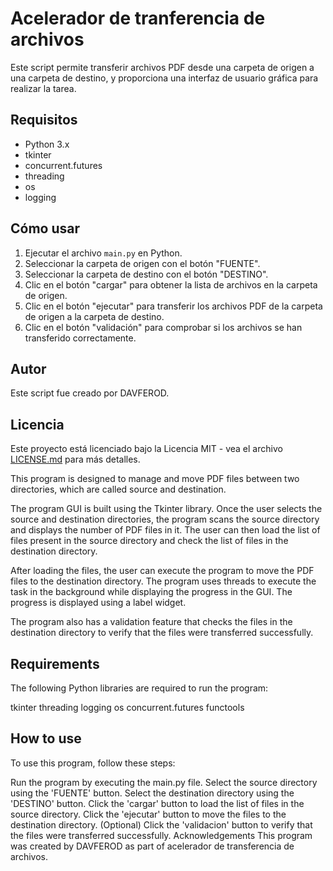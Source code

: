 # Acelerador de tranferencia de archivos

Este script permite transferir archivos PDF desde una carpeta de origen a una carpeta de destino, y proporciona una interfaz de usuario gráfica para realizar la tarea.

## Requisitos

- Python 3.x
- tkinter
- concurrent.futures
- threading
- os
- logging

## Cómo usar

1. Ejecutar el archivo `main.py` en Python.
2. Seleccionar la carpeta de origen con el botón "FUENTE".
3. Seleccionar la carpeta de destino con el botón "DESTINO".
4. Clic en el botón "cargar" para obtener la lista de archivos en la carpeta de origen.
5. Clic en el botón "ejecutar" para transferir los archivos PDF de la carpeta de origen a la carpeta de destino.
6. Clic en el botón "validación" para comprobar si los archivos se han transferido correctamente.

## Autor

Este script fue creado por DAVFEROD.

## Licencia

Este proyecto está licenciado bajo la Licencia MIT - vea el archivo [LICENSE.md](LICENSE.md) para más detalles.


This program is designed to manage and move PDF files between two directories, which are called source and destination.

The program GUI is built using the Tkinter library. Once the user selects the source and destination directories, the program scans the source directory and displays the number of PDF files in it. The user can then load the list of files present in the source directory and check the list of files in the destination directory.

After loading the files, the user can execute the program to move the PDF files to the destination directory. The program uses threads to execute the task in the background while displaying the progress in the GUI. The progress is displayed using a label widget.

The program also has a validation feature that checks the files in the destination directory to verify that the files were transferred successfully.

## Requirements
The following Python libraries are required to run the program:

tkinter
threading
logging
os
concurrent.futures
functools

## How to use
To use this program, follow these steps:

Run the program by executing the main.py file.
Select the source directory using the 'FUENTE' button.
Select the destination directory using the 'DESTINO' button.
Click the 'cargar' button to load the list of files in the source directory.
Click the 'ejecutar' button to move the files to the destination directory.
(Optional) Click the 'validacion' button to verify that the files were transferred successfully.
Acknowledgements
This program was created by DAVFEROD as part of acelerador de transferencia de archivos.
